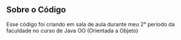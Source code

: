 ## Sobre o Código
Esse código foi criando em sala de aula durante meu 2° período da faculdade no curso de Java OO (Orientada a Objeto)
